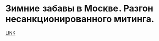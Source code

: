 # Зимние забавы в Москве. Разгон несанкционированного митинга.



[LINK](https://varlamov.ru/210387.html)